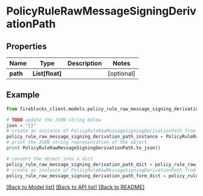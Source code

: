 # PolicyRuleRawMessageSigningDerivationPath


## Properties

Name | Type | Description | Notes
------------ | ------------- | ------------- | -------------
**path** | **List[float]** |  | [optional] 

## Example

```python
from fireblocks_client.models.policy_rule_raw_message_signing_derivation_path import PolicyRuleRawMessageSigningDerivationPath

# TODO update the JSON string below
json = "{}"
# create an instance of PolicyRuleRawMessageSigningDerivationPath from a JSON string
policy_rule_raw_message_signing_derivation_path_instance = PolicyRuleRawMessageSigningDerivationPath.from_json(json)
# print the JSON string representation of the object
print PolicyRuleRawMessageSigningDerivationPath.to_json()

# convert the object into a dict
policy_rule_raw_message_signing_derivation_path_dict = policy_rule_raw_message_signing_derivation_path_instance.to_dict()
# create an instance of PolicyRuleRawMessageSigningDerivationPath from a dict
policy_rule_raw_message_signing_derivation_path_form_dict = policy_rule_raw_message_signing_derivation_path.from_dict(policy_rule_raw_message_signing_derivation_path_dict)
```
[[Back to Model list]](../README.md#documentation-for-models) [[Back to API list]](../README.md#documentation-for-api-endpoints) [[Back to README]](../README.md)


